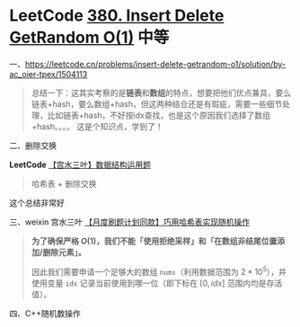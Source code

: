 # LeetCode [380. Insert Delete GetRandom O(1)](https://leetcode.cn/problems/insert-delete-getrandom-o1/) 中等

一、https://leetcode.cn/problems/insert-delete-getrandom-o1/solution/by-ac_oier-tpex/1504113

> 总结一下：这其实考察的是**链表**和**数组**的特点，想要把他们优点兼具，要么链表+hash，要么数组+hash，但这两种结合还是有瑕疵，需要一些细节处理，比如链表+hash，不好按idx查找，也是这个原因我们选择了数组+hash。。。。 这是个知识点，学到了！

二、删除交换

**LeetCode** [【宫水三叶】数据结构运用题](https://leetcode.cn/problems/insert-delete-getrandom-o1/solution/by-ac_oier-tpex/) 

> 哈希表 + 删除交换

这个总结非常好



三、weixin 宫水三叶 [【月度刷题计划同款】巧用哈希表实现随机操作](https://mp.weixin.qq.com/s/bNFJT1JJcaFOi8iSnld22Q)

> **为了确保严格 $O(1)$，我们不能「使用拒绝采样」和「在数组非结尾位置添加/删除元素」。**
>
> 因此我们需要申请一个足够大的数组 `nums`（利用数据范围为 $2 * 10^5$），并使用变量 `idx` 记录当前使用到哪一位（即下标在 $[0, idx]$ 范围内均是存活值）。



四、C++随机数操作



```
```

